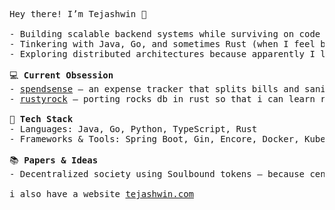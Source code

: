 <pre> 
Hey there! I’m Tejashwin 👋  

- Building scalable backend systems while surviving on code  
- Tinkering with Java, Go, and sometimes Rust (when I feel brave)  
- Exploring distributed architectures because apparently I like complexity  

💻 <b>Current Obsession</b>
- <a href="https://github.com/tejashwinn/spendsense">spendsense</a> – an expense tracker that splits bills and sanity equally
- <a href="https://github.com/tejashwinn/rustyrock">rustyrock</a> – porting rocks db in rust so that i can learn rust and db internals

🚀 <b>Tech Stack</b>  
- Languages: Java, Go, Python, TypeScript, Rust  
- Frameworks & Tools: Spring Boot, Gin, Encore, Docker, Kubernetes

📚 <b>Papers & Ideas</b>  
- Decentralized society using Soulbound tokens – because centralization is so 2020

i also have a website <a href="https://www.tejashwin.com">tejashwin.com</a>
  
</pre>
